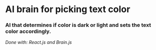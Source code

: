 # AI brain for picking text color

### AI that determines if color is dark or light and sets the text color accordingly.

_Done with: React.js and Brain.js_
